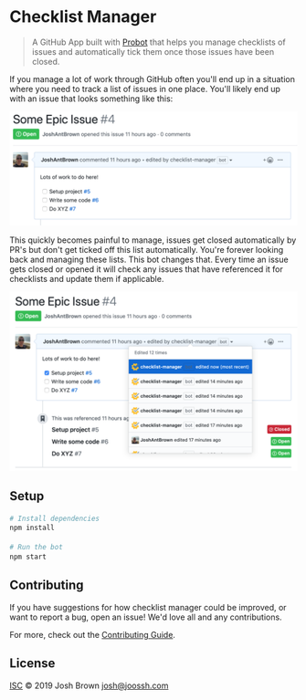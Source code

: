 # Checklist Manager

> A GitHub App built with [Probot](https://github.com/probot/probot) that helps you manage checklists of issues and automatically tick them once those issues have been closed.

If you manage a lot of work through GitHub often you'll end up in a situation where you need to track a list of issues in one place. You'll likely end up with an issue that looks something like this:

![Screenshot of a issue checklist in GitHub](assets/issue-checklist.png)

This quickly becomes painful to manage, issues get closed automatically by PR's but don't get ticked off this list automatically. You're forever looking back and managing these lists. This bot changes that. Every time an issue gets closed or opened it will check any issues that have referenced it for checklists and update them if applicable.

![Screenshot of a managed issue checklist in GitHub](assets/checklist-managed.png)

## Setup

```sh
# Install dependencies
npm install

# Run the bot
npm start
```

## Contributing

If you have suggestions for how checklist manager could be improved, or want to report a bug, open an issue! We'd love all and any contributions.

For more, check out the [Contributing Guide](CONTRIBUTING.md).

## License

[ISC](LICENSE) © 2019 Josh Brown <josh@joossh.com>

